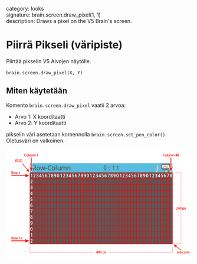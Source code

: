 category: looks  
signature: brain.screen.draw_pixel(1, 1)  
description: Draws a pixel on the V5 Brain's screen.

# Piirrä Pikseli (väripiste)

Piirtää pikselin V5 Aivojen näytölle.

```don
brain.screen.draw_pixel(X, Y)
```

## Miten käytetään

Komento `brain.screen.draw_pixel` vaatii 2 arvoa:

* Arvo 1: X koorditaatti
* Arvo 2: Y koorditaatti

pikselin väri asetetaan komennolla `brain.screen.set_pen_color()`. Oletusväri on valkoinen.

![brain_screen_info](v5_row_column_brain.jpg)

<advanced>
</advanced>
